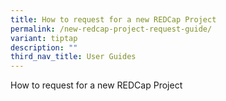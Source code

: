 ```yaml
---
title: How to request for a new REDCap Project
permalink: /new-redcap-project-request-guide/
variant: tiptap
description: ""
third_nav_title: User Guides
---
```

<p>How to request for a new REDCap Project</p>